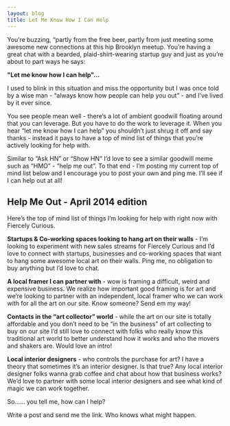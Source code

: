 ```yaml
---
layout: blog
title: Let Me Know How I Can Help
---
```


You’re buzzing, &#8220;partly from the free beer, partly from just meeting some awesome new connections at this hip Brooklyn meetup. You’re having a great chat with a bearded, plaid-shirt-wearing startup guy and just as you’re about to part ways he says:

**"Let me know how I can help"…**

I used to blink in this situation and miss the opportunity but I was once told by a wise man - “always know how people can help you out” - and I’ve lived by it ever since.

You see people mean well - there’s a lot of ambient goodwill floating around that you can leverage. But you have to do the work to leverage it. When you hear “let me know how I can help” you shouldn’t just shrug it off and say thanks - instead it pays to have a top of mind list of things that you’re actively looking for help with.

Similar to “Ask HN” or “Show HN” I’d love to see a similar goodwill meme such as “HMO” - “help me out”. To that end - I’m posting my current top of mind list below and I encourage you to post your own and ping me. I’ll see if I can help out at all!

## Help Me Out - April 2014 edition

Here’s the top of mind list of things I’m looking for help with right now with Fiercely Curious.

**Startups & Co-working spaces looking to hang art on their walls** - I’m looking to experiment with new sales streams for Fiercely Curious and I’d love to connect with startups, businesses and co-working spaces that want to hang some awesome local art on their walls. Ping me, no obligation to buy anything but I’d love to chat.

**A local framer I can partner with** - wow is framing a difficult, weird and expensive business. We realize how important good framing is for art and we’re looking to partner with an independent, local framer who we can work with for all the art on our site. Know someone? Send em my way!

**Contacts in the “art collector” world** - while the art on our site is totally affordable and you don’t need to be “in the business” of art collecting to buy on our site I’d still love to connect with folks who really know this traditional art world to better understand how it works and who the movers and shakers are. Would love an intro!

**Local interior designers** - who controls the purchase for art? I have a theory that sometimes it’s an interior designer. Is that true? Any local interior designer folks wanna grab coffee and chat about how that business works? We’d love to partner with some local interior designers and see what kind of magic we can work together.

So…… you tell me, how can I help?

Write a post and send me the link. Who knows what might happen.
